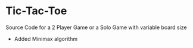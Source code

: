 # Tic-Tac-Toe
Source Code for a 2 Player Game or a Solo Game with variable board size
 - Added Minimax algorithm
